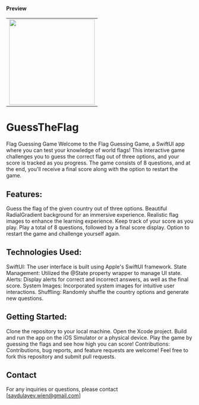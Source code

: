 #### Preview

<table border=0>
    <tr>
        <td>
            <image src=https://github.com/Saydulayev/GuessTheFlag/blob/main/GuessTheFlag/gif/GMP_U2F2ZUdIMDE%3D.GIF width=230 align=center>
        </td>
    </tr>
</table>

# GuessTheFlag
Flag Guessing Game
Welcome to the Flag Guessing Game, a SwiftUI app where you can test your knowledge of world flags! This interactive game challenges you to guess the correct flag out of three options, and your score is tracked as you progress. The game consists of 8 questions, and at the end, you'll receive a final score along with the option to restart the game.

## Features:
Guess the flag of the given country out of three options.
Beautiful RadialGradient background for an immersive experience.
Realistic flag images to enhance the learning experience.
Keep track of your score as you play.
Play a total of 8 questions, followed by a final score display.
Option to restart the game and challenge yourself again.

## Technologies Used:
SwiftUI: The user interface is built using Apple's SwiftUI framework.
State Management: Utilized the @State property wrapper to manage UI state.
Alerts: Display alerts for correct and incorrect answers, as well as the final score.
System Images: Incorporated system images for intuitive user interactions.
Shuffling: Randomly shuffle the country options and generate new questions.

## Getting Started:
Clone the repository to your local machine.
Open the Xcode project.
Build and run the app on the iOS Simulator or a physical device.
Play the game by guessing the flags and see how high you can score!
Contributions:
Contributions, bug reports, and feature requests are welcome! Feel free to fork this repository and submit pull requests.

## Contact

For any inquiries or questions, please contact [saydulayev.wien@gmail.com]
